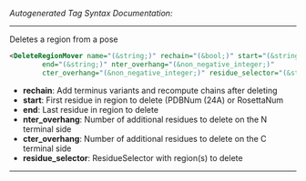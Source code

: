<!-- THIS IS AN AUTOGENERATED FILE: Don't edit it directly, instead change the schema definition in the code itself. -->

_Autogenerated Tag Syntax Documentation:_

---
Deletes a region from a pose

```xml
<DeleteRegionMover name="(&string;)" rechain="(&bool;)" start="(&string;)"
        end="(&string;)" nter_overhang="(&non_negative_integer;)"
        cter_overhang="(&non_negative_integer;)" residue_selector="(&string;)" />
```

-   **rechain**: Add terminus variants and recompute chains after deleting
-   **start**: First residue in region to delete (PDBNum (24A) or RosettaNum
-   **end**: Last residue in region to delete
-   **nter_overhang**: Number of additional residues to delete on the N terminal side
-   **cter_overhang**: Number of additional residues to delete on the C terminal side
-   **residue_selector**: ResidueSelector with region(s) to delete

---
